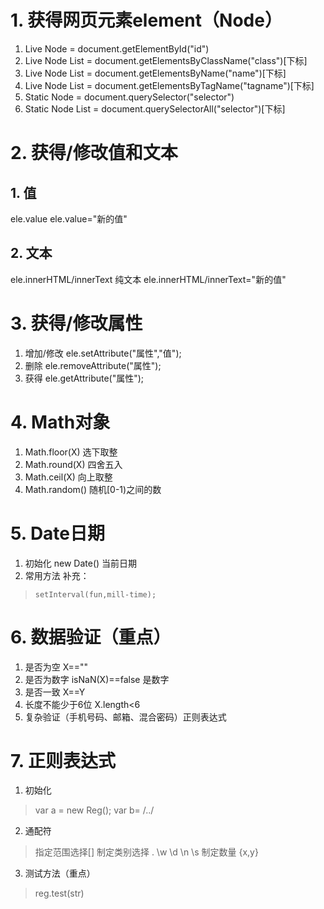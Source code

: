 # 1. 获得网页元素element（Node）
1. Live Node = document.getElementById("id")
2. Live Node List = document.getElementsByClassName("class")[下标]
3. Live Node List = document.getElementsByName("name")[下标]
4. Live Node List = document.getElementsByTagName("tagname")[下标]
5. Static Node = document.querySelector("selector")
6. Static Node List = document.querySelectorAll("selector")[下标]
# 2. 获得/修改值和文本
## 1. 值
ele.value   ele.value="新的值"
## 2. 文本
ele.innerHTML/innerText 纯文本  ele.innerHTML/innerText="新的值"
# 3. 获得/修改属性
1. 增加/修改 ele.setAttribute("属性","值");
2. 删除 ele.removeAttribute("属性");
3. 获得 ele.getAttribute("属性");
# 4. Math对象
1. Math.floor(X) 选下取整
2. Math.round(X) 四舍五入
3. Math.ceil(X) 向上取整
4. Math.random() 随机[0-1)之间的数
# 5. Date日期
1. 初始化 new Date() 当前日期
2. 常用方法
补充：
> ```setInterval(fun,mill-time);```
# 6. 数据验证（重点）
1. 是否为空 X==""
2. 是否为数字  isNaN(X)==false 是数字
3. 是否一致 X==Y
4. 长度不能少于6位  X.length<6
5. 复杂验证（手机号码、邮箱、混合密码）正则表达式
# 7. 正则表达式
1. 初始化 
> var a = new Reg();
> var b= /../
2. 通配符
> 指定范围选择[]
> 制定类别选择 . \w \d \n \s
> 制定数量 {x,y}
3. 测试方法（重点）
> reg.test(str)